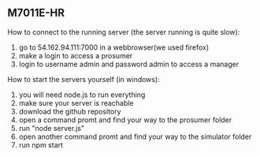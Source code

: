 ## M7011E-HR

How to connect to the running server (the server running is quite slow):

1.	go to 54.162.94.111:7000 in a webbrowser(we used firefox)
2.	make a login to access a prosumer
3. 	login to username admin and password admin to access a manager

How to start the servers yourself (in windows):

1.	you will need node.js to run everything
2.	make sure your server is reachable
2.	download the github repository
3.	open a command promt and find your way to the prosumer folder
4.	run "node server.js"
5.	open another command promt and find your way to the simulator folder
6.	run npm start
